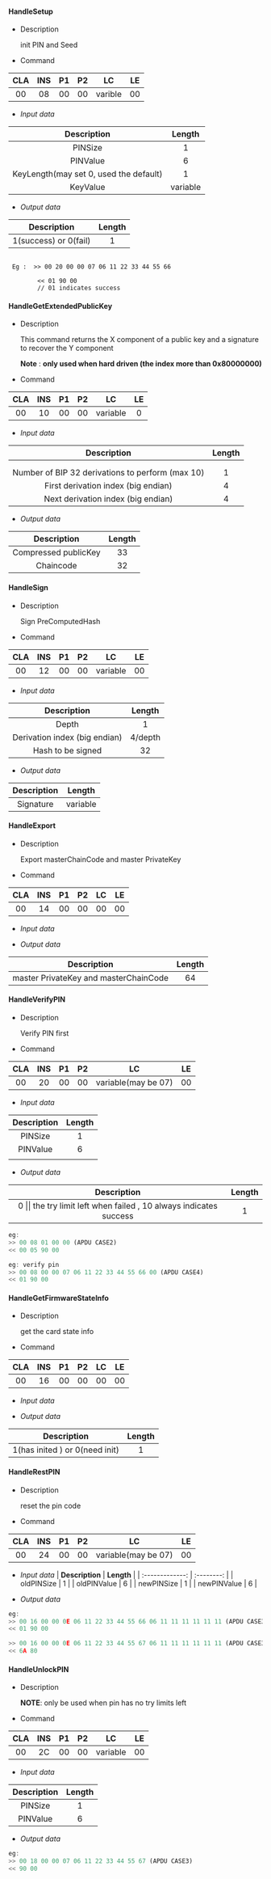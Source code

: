 #### HandleSetup
- Description

  init PIN and Seed

- Command

| CLA  | INS  |  P1  |  P2  |  LC  |  LE  |
| :--: | :--: | :--: | :--: | :--: | :--: |
|  00  |  08  |  00  |  00  |  varible  |  00  |

- *Input data*

|            **Description**             | **Length** |
| :------------------------------------: | :--------: |
|                PINSize                 |     1      |
|                PINValue                |     6      |
| KeyLength(may set 0, used the default) |     1      |
|                KeyValue                |  variable  |

- *Output data*

|    **Description**    | **Length** |
| :-------------------: | :--------: |
| 1(success) or 0(fail) |     1      |


```

 Eg :  >> 00 20 00 00 07 06 11 22 33 44 55 66 

		<< 01 90 00  
		// 01 indicates success

```

#### HandleGetExtendedPublicKey

- Description

  This command returns the X component of a public key and a signature to recover the Y component

  **Note** : **only used  when hard driven (the index more than 0x80000000)**

- Command

| CLA  | INS  |  P1  |  P2  |    LC    |  LE  |
| :--: | :--: | :--: | :--: | :------: | :--: |
|  00  |  10  |  00  |  00  | variable |  0   |

- *Input data*

|                 **Description**                  | **Length** |
| :----------------------------------------------: | :--------: |
|                                                  |            |
|                                                  |            |
| Number of BIP 32 derivations to perform (max 10) |     1      |
|       First derivation index (big endian)        |     4      |
|        Next derivation index (big endian)        |     4      |

- *Output data*

|    **Description**    | **Length** |
| :-------------------: | :--------: |
| Compressed  publicKey |     33     |
|       Chaincode       |     32     |

#### HandleSign
- Description

  Sign  PreComputedHash

- Command

| CLA  | INS  |  P1  |  P2  |    LC    |  LE  |
| :--: | :--: | :--: | :--: | :------: | :--: |
|  00  |  12  |  00  |  00  | variable |  00  |

- *Input data*

|        **Description**        | **Length** |
| :---------------------------: | :--------: |
|             Depth             |     1      |
| Derivation index (big endian) |  4/depth   |
|       Hash to be signed       |     32     |

- *Output data*

| **Description** | **Length** |
| :-------------: | :--------: |
|    Signature    |  variable  |

#### HandleExport
- Description

  Export  masterChainCode and master PrivateKey

- Command

| CLA  | INS  |  P1  |  P2  |  LC  |  LE  |
| :--: | :--: | :--: | :--: | :--: | :--: |
|  00  |  14  |  00  |  00  |  00  |  00  |

- *Input data*

- *Output data*

|            **Description**            | **Length** |
| :-----------------------------------: | :--------: |
| master PrivateKey and masterChainCode |     64     |

#### HandleVerifyPIN
- Description

  Verify PIN first

- Command

| CLA  | INS  |  P1  |  P2  |         LC          |  LE  |
| :--: | :--: | :--: | :--: | :-----------------: | :--: |
|  00  |  20  |  00  |  00  | variable(may be 07) |  00  |

- *Input data*

| **Description** | **Length** |
| :-------------: | :--------: |
|     PINSize     |     1      |
|    PINValue     |     6      |
|                 |            |

- *Output data*

|                       **Description**                        | **Length** |
| :----------------------------------------------------------: | :--------: |
| 0 \|\| the try limit left when failed ,  10  always indicates success |     1      |

```js
eg:
>> 00 08 01 00 00 (APDU CASE2)
<< 00 05 90 00

eg: verify pin
>> 00 08 00 00 07 06 11 22 33 44 55 66 00 (APDU CASE4)
<< 01 90 00
```
#### HandleGetFirmwareStateInfo
- Description

    get the card state info

- Command

| CLA  | INS  |  P1  |  P2  |  LC  |  LE  |
| :--: | :--: | :--: | :--: | :--: | :--: |
|  00  |  16  |  00  |  00  |  00  |  00  |

- *Input data*

- *Output data*

|        **Description**         | **Length** |
| :----------------------------: | :--------: |
| 1(has inited ) or 0(need init) |     1      |


#### HandleRestPIN
- Description

  reset the pin code

- Command

| CLA  | INS  |  P1  |  P2  |         LC          |  LE  |
| :--: | :--: | :--: | :--: | :-----------------: | :--: |
|  00  |  24  |  00  |  00  | variable(may be 07) |  00  |

- *Input data*
| **Description** | **Length** |
| :-------------: | :--------: |
|   oldPINSize    |     1      |
|   oldPINValue   |     6      |
|   newPINSize    |     1      |
|   newPINValue   |     6      |

- *Output data*

```js
eg:
>> 00 16 00 00 0E 06 11 22 33 44 55 66 06 11 11 11 11 11 11 (APDU CASE3)
<< 01 90 00

>> 00 16 00 00 0E 06 11 22 33 44 55 67 06 11 11 11 11 11 11 (APDU CASE3)
<< 6A 80

```
#### HandleUnlockPIN
- Description

   **NOTE**: only be used  when pin has no try limits left 

- Command

| CLA  | INS  |  P1  |  P2  |    LC    |  LE  |
| :--: | :--: | :--: | :--: | :------: | :--: |
|  00  |  2C  |  00  |  00  | variable |  00  |

- *Input data*


| **Description** | **Length** |
| :-------------: | :--------: |
|     PINSize     |     1      |
|    PINValue     |     6      |

- *Output data*

```js
eg:
>> 00 18 00 00 07 06 11 22 33 44 55 67 (APDU CASE3)
<< 90 00
```